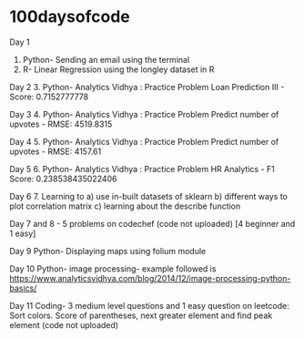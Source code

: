 # 100daysofcode

Day 1 
1. Python- Sending an email using the terminal 
2. R- Linear Regression using the longley dataset in R

Day 2
3. Python- Analytics Vidhya : Practice Problem Loan Prediction III - Score: 0.7152777778

Day 3
4. Python- Analytics Vidhya : Practice Problem Predict number of upvotes - RMSE: 4519.8315

Day 4
5. Python- Analytics Vidhya : Practice Problem Predict number of upvotes - RMSE: 4157.61

Day 5
6. Python- Analytics Vidhya : Practice Problem HR Analytics - F1 Score: 0.238538435022406

Day 6
7. Learning to a) use in-built datasets of sklearn b) different ways to plot correlation matrix c) learning about the describe function

Day 7 and 8 - 5 problems on codechef (code not uploaded) [4 beginner and 1 easy]

Day 9 
Python- Displaying maps using folium module

Day 10
Python- image processing- example followed is https://www.analyticsvidhya.com/blog/2014/12/image-processing-python-basics/ 

Day 11
Coding- 3 medium level questions and 1 easy question on leetcode: Sort colors. Score of parentheses, next greater element and find peak element (code not uploaded)
